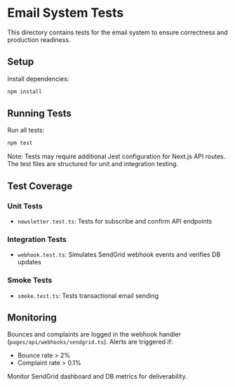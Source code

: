 # Email System Tests

This directory contains tests for the email system to ensure correctness and production readiness.

## Setup

Install dependencies:
```bash
npm install
```

## Running Tests

Run all tests:
```bash
npm test
```

Note: Tests may require additional Jest configuration for Next.js API routes. The test files are structured for unit and integration testing.

## Test Coverage

### Unit Tests
- `newsletter.test.ts`: Tests for subscribe and confirm API endpoints

### Integration Tests
- `webhook.test.ts`: Simulates SendGrid webhook events and verifies DB updates

### Smoke Tests
- `smoke.test.ts`: Tests transactional email sending

## Monitoring

Bounces and complaints are logged in the webhook handler (`pages/api/webhooks/sendgrid.ts`). Alerts are triggered if:
- Bounce rate > 2%
- Complaint rate > 0.1%

Monitor SendGrid dashboard and DB metrics for deliverability.